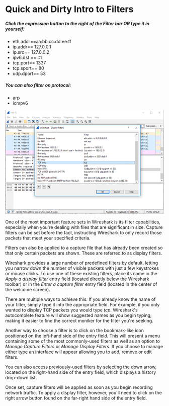 # **Quick and Dirty Intro to Filters**

##### **Click the expression button to the right of the Filter bar OR type it in yourself:**

* eth.addr==aa:bb:cc:dd:ee:ff
* ip.addr== 127.0.0.1
* ip.src== 127.0.0.2
* ipv6.dst == ::1
* tcp.port== 1337
* tcp.sport== 80
* udp.dport== 53

##### **You can also filter on protocol:**

* arp
* icmpv6

![](/assets/wireshark-display-filters-59512e443df78cae8136b049.png)

One of the most important feature sets in Wireshark is its filter capabilities, especially when you're dealing with files that are significant in size. Capture filters can be set before the fact, instructing Wireshark to only record those packets that meet your specified criteria.





Filters can also be applied to a capture file that has already been created so that only certain packets are shown. These are referred to as display filters.





Wireshark provides a large number of predefined filters by default, letting you narrow down the number of visible packets with just a few keystrokes or mouse clicks. To use one of these existing filters, place its name in the _Apply a display filter_ entry field \(located directly below the Wireshark toolbar\) or in the _Enter a capture filter_ entry field \(located in the center of the welcome screen\).





There are multiple ways to achieve this. If you already know the name of your filter, simply type it into the appropriate field. For example, if you only wanted to display TCP packets you would type _tcp_. Wireshark's autocomplete feature will show suggested names as you begin typing, making it easier to find the correct moniker for the filter you're seeking.





Another way to choose a filter is to click on the bookmark-like icon positioned on the left-hand side of the entry field. This will present a menu containing some of the most commonly-used filters as well as an option to _Manage Capture Filters_ or _Manage Display Filters_. If you choose to manage either type an interface will appear allowing you to add, remove or edit filters.





You can also access previously-used filters by selecting the down arrow, located on the right-hand side of the entry field, which displays a history drop-down list.





Once set, capture filters will be applied as soon as you begin recording network traffic. To apply a display filter, however, you'll need to click on the right arrow button found on the far-right hand side of the entry field.

